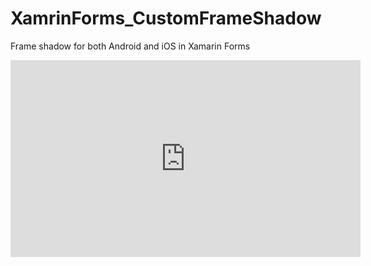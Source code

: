 # XamrinForms_CustomFrameShadow
Frame shadow for both Android and iOS in Xamarin Forms

<iframe width="560" height="315" src="https://www.youtube.com/embed/hrf9BHYIM_E" frameborder="0" allow="accelerometer; autoplay; encrypted-media; gyroscope; picture-in-picture" allowfullscreen></iframe>
